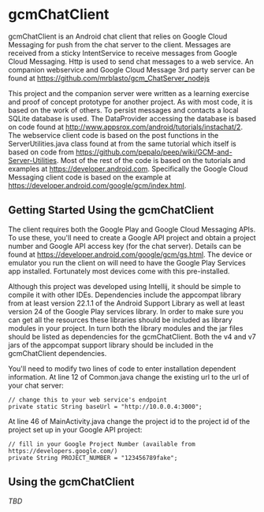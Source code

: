 # gcmChatClient
gcmChatClient is an Android chat client that relies on Google Cloud Messaging for push from the chat server to the client. Messages are received from a sticky IntentService to receive messages from Google Cloud Messaging. Http is used to send chat
messages to a web service.  An companion webservice and Google Cloud Message 3rd party server can be found at https://github.com/mrblasto/gcm_ChatServer_nodejs

This project and the companion server were written as a learning exercise and proof of concept prototype for another project.
As with most code, it is based on the work of others. To persist messages and contacts a local SQLite database is used. The DataProvider accessing the database is based on code found at http://www.appsrox.com/android/tutorials/instachat/2. The webservice client code is based on the post functions in the ServerUtilities.java class found at from the same tutorial which itself is based on code from https://github.com/pepalo/peep/wiki/GCM-and-Server-Utilities.  Most of the rest of the code is based on the tutorials and examples at https://developer.android.com.  Specifically the Google Cloud Messaging client code is based on the example at https://developer.android.com/google/gcm/index.html.

## Getting Started Using the gcmChatClient
The client requires both the Google Play and Google Cloud Messaging APIs.  To use these, you'll need to create a Google API project and obtain a project number and Google API access key (for the chat server).  Details can be found at https://developer.android.com/google/gcm/gs.html.  The device or emulator you run the client on will need to have the Google Play Services app installed.  Fortunately most devices come with this pre-installed.

Although this project was developed using Intellij, it should be simple to compile it with other IDEs.  Dependencies include the appcompat library from at least version 22.1.1 of the Android Support Library as well at least version 24 of the Google Play services library.  In order to make sure you can get all the resources these libraries should be included as library modules in your project.  In turn both the library modules and the jar files should be listed as dependencies for the gcmChatClient.  Both the v4 and v7 jars of the appcompat support library should be included in the gcmChatClient dependencies.

You'll need to modify two lines of code to enter installation dependent information.  At line 12 of Common.java change the existing url to the url of your chat server:

    // change this to your web service's endpoint
    private static String baseUrl = "http://10.0.0.4:3000";

At line 46 of MainActivity.java change the project id to the project id of the project set up in your Google API project:

    // fill in your Google Project Number (available from https://developers.google.com/)
    private String PROJECT_NUMBER = "123456789fake";
    
## Using the gcmChatClient

_TBD_
    
